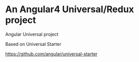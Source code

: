 #  An Angular4 Universal/Redux project

Angular Universal project

Based on Universal Starter

https://github.com/angular/universal-starter